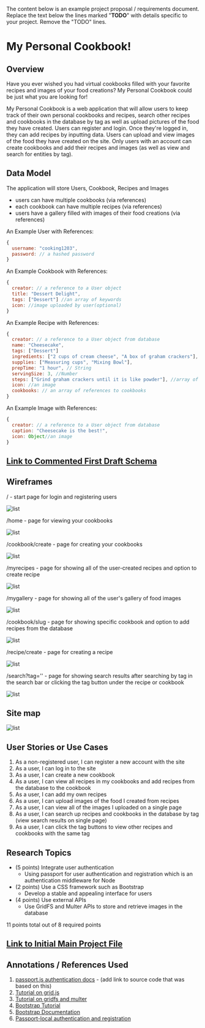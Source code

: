The content below is an example project proposal / requirements document. Replace the text below the lines marked "__TODO__" with details specific to your project. Remove the "TODO" lines.


# My Personal Cookbook!

## Overview

Have you ever wished you had virtual cookbooks filled with your favorite recipes and images of your food creations? My Personal Cookbook could be just what you are looking for!

My Personal Cookbook is a web application that will allow users to keep track of their own personal cookbooks and recipes, search other recipes and cookbooks in the database by tag as well as upload pictures of the food they have created. Users can register and login. Once they're logged in, they can add recipes by inputting data. Users can upload and view images of the food they have created on the site. Only users with an account can create cookbooks and add their recipes and images (as well as view and search for entities by tag).


## Data Model

The application will store Users, Cookbook, Recipes and Images

* users can have multiple cookbooks (via references)
* each cookbook can have multiple recipes (via references)
* users have a gallery filled with images of their food creations (via references)


An Example User with References:

```javascript
{
  username: "cooking1203",
  password: // a hashed password
}
```

An Example Cookbook with References:

```javascript
{
  creator: // a reference to a User object
  title: "Dessert Delight",
  tags: ["Dessert"] //an array of keywords
  icon: //image uploaded by user(optional)
}
```


An Example Recipe with References:

```javascript
{
  creator: // a reference to a User object from database
  name: "Cheesecake",
  tags: ["Dessert"]
  ingredients: ["2 cups of cream cheese", "A box of graham crackers"],
  supplies: ["Measuring cups", "Mixing Bowl"],
  prepTime: "1 hour", // String
  servingSize: 3, //Number
  steps: ["Grind graham crackers until it is like powder"], //array of strings
  icon: //an image
  cookbooks: // an array of references to cookbooks
}
```

An Example Image with References:

```javascript
{
  creator: // a reference to a User object from database
  caption: "Cheesecake is the best!",
  icon: Object//an image
}
```

## [Link to Commented First Draft Schema](db.js)


## Wireframes

/ - start page for login and registering users

![list](documentation/start.png)

/home - page for viewing your cookbooks

![list](documentation/home.png)

/cookbook/create - page for creating your cookbooks

![list](documentation/cookbook-create.png)

/myrecipes - page for showing all of the user-created recipes and option to create recipe

![list](documentation/myrecipe.png)

/mygallery - page for showing all of the user's gallery of food images

![list](documentation/mygallery.png)

/cookbook/slug - page for showing specific cookbook and option to add recipes from the database

![list](documentation/cookbook-slug.png)

/recipe/create - page for creating a recipe

![list](documentation/recipe-create.png)

/search?tag='' - page for showing search results after searching by tag in the search bar or clicking the tag button under the recipe or cookbook

![list](documentation/search-query.png)

## Site map

![list](documentation/site-map.png)

## User Stories or Use Cases

1. As a non-registered user, I can register a new account with the site
2. As a user, I can log in to the site
3. As a user, I can create a new cookbook
4. As a user, I can view all recipes in my cookbooks and add recipes from the database to the cookbook
5. As a user, I can add my own recipes
6. As a user, I can upload images of the food I created from recipes
7. As a user, I can view all of the images I uploaded on a single page
8. As a user, I can search up recipes and cookbooks in the database by tag (view search results on single page)
9. As a user, I can click the tag buttons to view other recipes and cookbooks with the same tag


## Research Topics


* (5 points) Integrate user authentication
    * Using passport for user authentication and registration which is an authentication middleware for Node
* (2 points) Use a CSS framework such as Bootstrap
    * Develop a stable and appealing interface for users
* (4 points) Use external APIs
    * Use GridFS and Multer APIs to store and retrieve images in the database

11 points total out of 8 required points

## [Link to Initial Main Project File](app.js)


## Annotations / References Used


1. [passport.js authentication docs](http://passportjs.org/docs) - (add link to source code that was based on this)
2. [Tutorial on grid.js](https://docs.mongodb.com/manual/core/gridfs/)
3. [Tutorial on gridfs and multer](https://blog.zairza.in/uploading-files-images-to-mongodb-using-gridfs-c16f4eba777)
4. [Bootstrap Tutorial](https://www.w3schools.com/bootstrap/)
5. [Bootstrap Documentation](https://getbootstrap.com/docs/4.0/getting-started/introduction/)
6. [Passport-local authentication and registration](https://scotch.io/tutorials/easy-node-authentication-setup-and-local#toc-handling-signupregistration)
